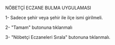 NÖBETÇİ ECZANE BULMA UYGULAMASI

1- Sadece şehir veya şehir ile ilçe ismi girilmeli.

2- "Tamam" butonuna tıklanmalı

3- "Nöbetçi Eczaneleri Sırala" butonuna tıklanmalı.
